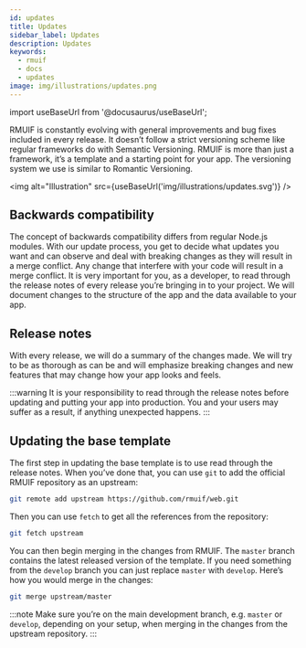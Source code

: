 ```yaml
---
id: updates
title: Updates
sidebar_label: Updates
description: Updates
keywords:
  - rmuif
  - docs
  - updates
image: img/illustrations/updates.png
---
```


import useBaseUrl from '@docusaurus/useBaseUrl';

RMUIF is constantly evolving with general improvements and bug fixes included in every release. It doesn’t follow a strict versioning scheme like regular frameworks do with Semantic Versioning. RMUIF is more than just a framework, it’s a template and a starting point for your app. The versioning system we use is similar to Romantic Versioning.

<img alt="Illustration" src={useBaseUrl('img/illustrations/updates.svg')} />

## Backwards compatibility

The concept of backwards compatibility differs from regular Node.js modules. With our update process, you get to decide what updates you want and can observe and deal with breaking changes as they will result in a merge conflict. Any change that interfere with your code will result in a merge conflict. It is very important for you, as a developer, to read through the release notes of every release you’re bringing in to your project. We will document changes to the structure of the app and the data available to your app.

## Release notes

With every release, we will do a summary of the changes made. We will try to be as thorough as can be and will emphasize breaking changes and new features that may change how your app looks and feels.

:::warning
It is your responsibility to read through the release notes before updating and putting your app into production. You and your users may suffer as a result, if anything unexpected happens.
:::

## Updating the base template

The first step in updating the base template is to use read through the release notes. When you’ve done that, you can use `git` to add the official RMUIF repository as an upstream:

```sh
git remote add upstream https://github.com/rmuif/web.git
```

Then you can use `fetch` to get all the references from the repository:

```sh
git fetch upstream
```

You can then begin merging in the changes from RMUIF. The `master` branch contains the latest released version of the template. If you need something from the `develop` branch you can just replace `master` with `develop`. Here’s how you would merge in the changes:

```sh
git merge upstream/master
```

:::note
Make sure you’re on the main development branch, e.g. `master` or `develop`, depending on your setup, when merging in the changes from the upstream repository.
:::
